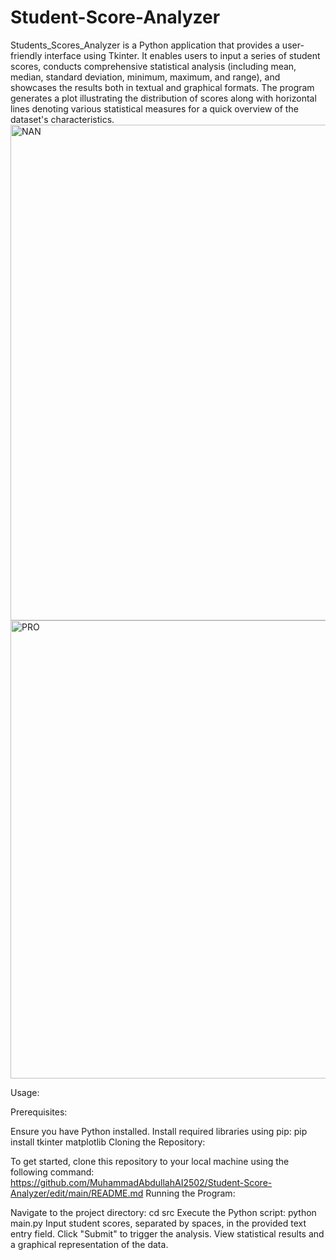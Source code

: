 # Student-Score-Analyzer
Students_Scores_Analyzer is a Python application that provides a user-friendly interface using Tkinter. It enables users to input a series of student scores, conducts comprehensive statistical analysis (including mean, median, standard deviation, minimum, maximum, and range), and showcases the results both in textual and graphical formats. The program generates a plot illustrating the distribution of scores along with horizontal lines denoting various statistical measures for a quick overview of the dataset's characteristics.
<img width="923" height="793" alt="NAN" src="https://github.com/user-attachments/assets/aa20fad1-b019-4516-8156-305b70bccddf" />
<img width="523" height="733" alt="PRO" src="https://github.com/user-attachments/assets/124c4286-a6b4-4254-bce4-27c1c431511c" />

Usage:

Prerequisites:

Ensure you have Python installed.
Install required libraries using pip: pip install tkinter matplotlib
Cloning the Repository:

To get started, clone this repository to your local machine using the following command:
https://github.com/MuhammadAbdullahAI2502/Student-Score-Analyzer/edit/main/README.md
Running the Program:

Navigate to the project directory: cd src
Execute the Python script: python main.py
Input student scores, separated by spaces, in the provided text entry field.
Click "Submit" to trigger the analysis.
View statistical results and a graphical representation of the data.
